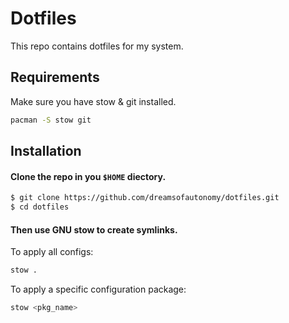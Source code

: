 
# Dotfiles

This repo contains dotfiles for my system.

## Requirements

Make sure you have stow & git installed.

```bash
pacman -S stow git
```


## Installation

#### Clone the repo in you `$HOME` diectory.

```bash
$ git clone https://github.com/dreamsofautonomy/dotfiles.git
$ cd dotfiles
```

#### Then use GNU stow to create symlinks.

To apply all configs:

```bash
stow .
```

To apply a specific configuration package:

```bash
stow <pkg_name>
```
